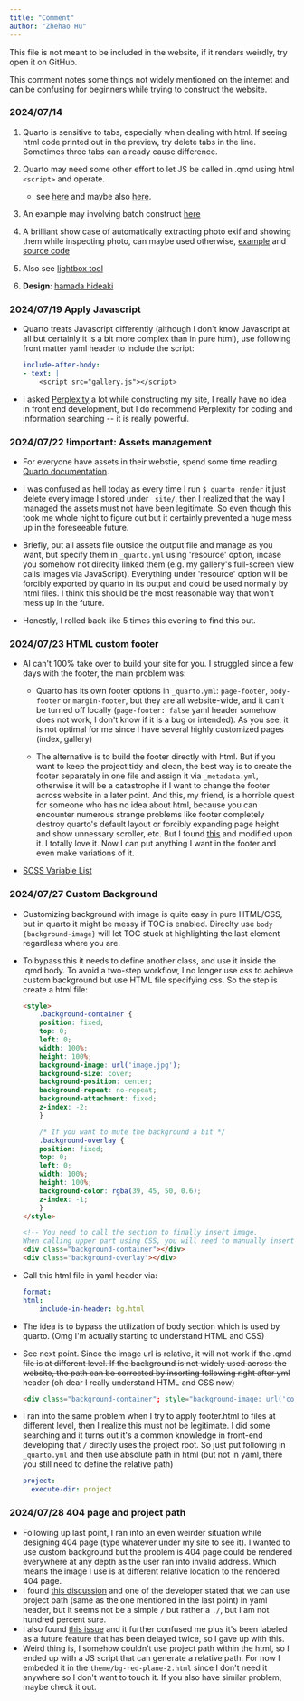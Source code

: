 ```yaml
---
title: "Comment"
author: "Zhehao Hu"
---
```

This file is not meant to be included in the website, if it renders weirdly, try open it on GitHub.

This comment notes some things not widely mentioned on the internet and can be confusing for beginners while trying to construct the website.

### 2024/07/14 

1. Quarto is sensitive to tabs, especially when dealing with html. If seeing html code printed out in the preview, try delete tabs in the line. Sometimes three tabs can already cause difference.

2. Quarto may need some other effort to let JS be called in .qmd using html `<script>` and operate. 
    - see [here](https://github.com/quarto-dev/quarto-cli/discussions/4179) and maybe also [here](https://forum.posit.co/t/quarto-equivalent-to-exclude-yaml-command-in-distill/148758).

3. An example may involving batch construct [here](https://b.bapt.xyz/posts/gallery/#generating-the-page-with-quarto)

4. A brilliant show case of automatically extracting photo exif and showing them while inspecting photo, can maybe used otherwise, [example](https://rfsaldanha.github.io/photos/photos.html) and [source code](https://github.com/rfsaldanha/rfsaldanha.github.io/blob/main/photos/photos.qmd) 

5. Also see [lightbox tool](https://github.com/quarto-ext/lightbox?tab=readme-ov-file)

6. **Design**: [hamada hideaki](https://github.com/quarto-ext/lightbox?tab=readme-ov-file) 

### 2024/07/19 Apply Javascript

- Quarto treats Javascript differently (although I don't know Javascript at all but certainly it is a bit more complex than in pure html), use following front matter yaml header to include the script:

    ```yaml
    include-after-body: 
    - text: |
        <script src="gallery.js"></script>
    ```

- I asked [Perplexity](https://perplexity.ai) a lot while constructing my site, I really have no idea in front end development, but I do recommend Perplexity for coding and information searching -- it is really powerful.

### 2024/07/22 !important: Assets management

- For everyone have assets in their webstie, spend some time reading [Quarto documentation](https://quarto.org/docs/websites/website-tools.html#site-resources).

- I was confused as hell today as every time I run `$ quarto render` it just delete every image I stored under `_site/`, then I realized that the way I managed the assets must not have been legitimate. So even though this took me whole night to figure out but it certainly prevented a huge mess up in the foreseeable future.

- Briefly, put all assets file outside the output file and manage as you want, but specify them in `_quarto.yml` using 'resource' option, incase you somehow not direclty linked them (e.g. my gallery's full-screen view calls images via JavaScript). Everything under 'resource' option will be forcibly exported by quarto in its output and could be used normally by html files. I think this should be the most reasonable way that won't mess up in the future.

- Honestly, I rolled back like 5 times this evening to find this out.

### 2024/07/23 HTML custom footer

- AI can't 100% take over to build your site for you. I struggled since a few days with the footer, the main problem was:

    - Quarto has its own footer options in `_quarto.yml`: `page-footer`, `body-footer` or `margin-footer`, but they are all website-wide, and it can't be turned off locally (`page-footer: false` yaml header somehow does not work, I don't know if it is a bug or intended). As you see, it is not optimal for me since I have several highly customized pages (index, gallery)

    - The alternative is to build the footer directly with html. But if you want to keep the project tidy and clean, the best way is to create the footer separately in one file and assign it via `_metadata.yml`, otherwise it will be a catastrophe if I want to change the footer across website in a later point. And this, my friend, is a horrible quest for someone who has no idea about html, because you can encounter numerous strange problems like footer completely destroy quarto's default layout or forcibly expanding page height and show unnessary scroller, etc. But I found [this](https://albert-rapp.de/posts/13_quarto_blog_writing_guide/13_quarto_blog_writing_guide#add-a-footer-below-blog-posts) and modified upon it. I totally love it. Now I can put anything I want in the footer and even make variations of it.

- [SCSS Variable List](https://github.com/twbs/bootstrap/blob/main/scss/_variables.scss)

### 2024/07/27 Custom Background

- Customizing background with image is quite easy in pure HTML/CSS, but in quarto it might be messy if TOC is enabled. Direclty use `body {background-image}` will let TOC stuck at highlighting the last element regardless where you are.

- To bypass this it needs to define another class, and use it inside the .qmd body. To avoid a two-step workflow, I no longer use css to achieve custom background but use HTML file specifying css. So the step is create a html file:

    ```html
    <style>
        .background-container {
        position: fixed;
        top: 0;
        left: 0;
        width: 100%;
        height: 100%;
        background-image: url('image.jpg');
        background-size: cover;
        background-position: center;
        background-repeat: no-repeat;
        background-attachment: fixed;
        z-index: -2;
        }

        /* If you want to mute the background a bit */
        .background-overlay {
        position: fixed;
        top: 0;
        left: 0;
        width: 100%;
        height: 100%;
        background-color: rgba(39, 45, 50, 0.6);
        z-index: -1;
        }
    </style>

    <!-- You need to call the section to finally insert image.
    When calling upper part using CSS, you will need to manually insert the part below in MD body. -->
    <div class="background-container"></div>
    <div class="background-overlay"></div>
    ```

- Call this html file in yaml header via:

    ```yaml
    format:
    html:
        include-in-header: bg.html
    ```

- The idea is to bypass the utilization of body section which is used by quarto. (Omg I'm actually starting to understand HTML and CSS)

- See next point. ~~Since the image url is relative, it will not work if the .qmd file is at different level. If the background is not widely used across the website, the path can be corrected by inserting following right after yml header (oh dear I really understand HTML and CSS now)~~

    ```html
    <div class="background-container"; style="background-image: url('corrected/image.jpg');"></div>
    ```

- I ran into the same problem when I try to apply footer.html to files at different level, then I realize this must not be legitimate. I did some searching and it turns out it's a common knowledge in front-end developing that `/` directly uses the project root. So just put following in `_quarto.yml` and then use absolute path in html (but not in yaml, there you still need to define the relative path) 

    ```yaml
    project:
      execute-dir: project
    ```
    
### 2024/07/28 404 page and project path

- Following up last point, I ran into an even weirder situation while designing 404 page (type whatever under my site to see it). I wanted to use custom background but the problem is 404 page could be rendered everywhere at any depth as the user ran into invalid address. Which means the image I use is at different relative location to the rendered 404 page.
- I found [this discussion](https://github.com/quarto-dev/quarto-cli/issues/5284#issuecomment-1533526078) and one of the developer stated that we can use project path (same as the one mentioned in the last point) in yaml header, but it seems not be a simple `/` but rather a `./`, but I am not hundred percent sure. 
- I also found [this issue](https://github.com/quarto-dev/quarto-cli/issues/3788) and it further confused me plus it's been labeled as a future feature that has been delayed twice, so I gave up with this.
- Weird thing is, I somehow couldn't use project path within the html, so I ended up with a JS script that can generate a relative path. For now I embeded it in the `theme/bg-red-plane-2.html` since I don't need it anywhere so I don't want to touch it. If you also have similar problem, maybe check it out.